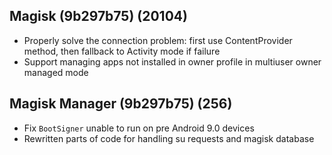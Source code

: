 ## Magisk (9b297b75) (20104)
- Properly solve the connection problem: first use ContentProvider method, then fallback to Activity mode if failure
- Support managing apps not installed in owner profile in multiuser owner managed mode

## Magisk Manager (9b297b75) (256)
- Fix `BootSigner` unable to run on pre Android 9.0 devices
- Rewritten parts of code for handling su requests and magisk database
